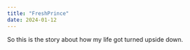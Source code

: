 ```yaml
---
title: "FreshPrince"
date: 2024-01-12
---
```


So this is the story about how my life got turned upside down. 
